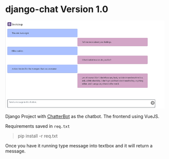 # django-chat Version 1.0

![](./images/screenshot.bmp)

Django Project with [ChatterBot](https://github.com/gunthercox/ChatterBot) as the chatbot. The frontend using VueJS.

Requirements saved in `req.txt`

> pip install -r req.txt

Once you have it running type message into textbox and it will return a message.

